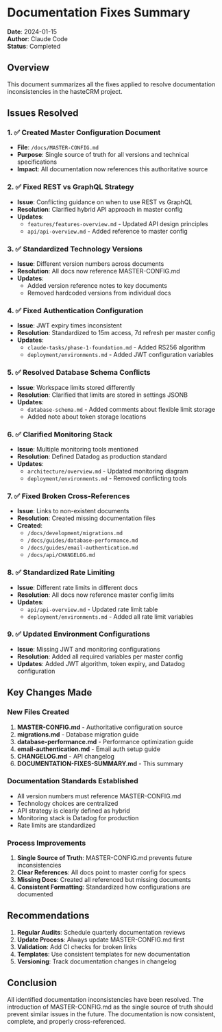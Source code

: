 # Documentation Fixes Summary

**Date**: 2024-01-15  
**Author**: Claude Code  
**Status**: Completed

## Overview

This document summarizes all the fixes applied to resolve documentation inconsistencies in the hasteCRM project.

## Issues Resolved

### 1. ✅ Created Master Configuration Document
- **File**: `/docs/MASTER-CONFIG.md`
- **Purpose**: Single source of truth for all versions and technical specifications
- **Impact**: All documentation now references this authoritative source

### 2. ✅ Fixed REST vs GraphQL Strategy
- **Issue**: Conflicting guidance on when to use REST vs GraphQL
- **Resolution**: Clarified hybrid API approach in master config
- **Updates**: 
  - `features/features-overview.md` - Updated API design principles
  - `api/api-overview.md` - Added reference to master config

### 3. ✅ Standardized Technology Versions
- **Issue**: Different version numbers across documents
- **Resolution**: All docs now reference MASTER-CONFIG.md
- **Updates**:
  - Added version reference notes to key documents
  - Removed hardcoded versions from individual docs

### 4. ✅ Fixed Authentication Configuration
- **Issue**: JWT expiry times inconsistent
- **Resolution**: Standardized to 15m access, 7d refresh per master config
- **Updates**:
  - `claude-tasks/phase-1-foundation.md` - Added RS256 algorithm
  - `deployment/environments.md` - Added JWT configuration variables

### 5. ✅ Resolved Database Schema Conflicts
- **Issue**: Workspace limits stored differently
- **Resolution**: Clarified that limits are stored in settings JSONB
- **Updates**:
  - `database-schema.md` - Added comments about flexible limit storage
  - Added note about token storage locations

### 6. ✅ Clarified Monitoring Stack
- **Issue**: Multiple monitoring tools mentioned
- **Resolution**: Defined Datadog as production standard
- **Updates**:
  - `architecture/overview.md` - Updated monitoring diagram
  - `deployment/environments.md` - Removed conflicting tools

### 7. ✅ Fixed Broken Cross-References
- **Issue**: Links to non-existent documents
- **Resolution**: Created missing documentation files
- **Created**:
  - `/docs/development/migrations.md`
  - `/docs/guides/database-performance.md`
  - `/docs/guides/email-authentication.md`
  - `/docs/api/CHANGELOG.md`

### 8. ✅ Standardized Rate Limiting
- **Issue**: Different rate limits in different docs
- **Resolution**: All docs now reference master config limits
- **Updates**:
  - `api/api-overview.md` - Updated rate limit table
  - `deployment/environments.md` - Added all rate limit variables

### 9. ✅ Updated Environment Configurations
- **Issue**: Missing JWT and monitoring configurations
- **Resolution**: Added all required variables per master config
- **Updates**: Added JWT algorithm, token expiry, and Datadog configuration

## Key Changes Made

### New Files Created
1. **MASTER-CONFIG.md** - Authoritative configuration source
2. **migrations.md** - Database migration guide
3. **database-performance.md** - Performance optimization guide
4. **email-authentication.md** - Email auth setup guide
5. **CHANGELOG.md** - API changelog
6. **DOCUMENTATION-FIXES-SUMMARY.md** - This summary

### Documentation Standards Established
- All version numbers must reference MASTER-CONFIG.md
- Technology choices are centralized
- API strategy is clearly defined as hybrid
- Monitoring stack is Datadog for production
- Rate limits are standardized

### Process Improvements
1. **Single Source of Truth**: MASTER-CONFIG.md prevents future inconsistencies
2. **Clear References**: All docs point to master config for specs
3. **Missing Docs**: Created all referenced but missing documents
4. **Consistent Formatting**: Standardized how configurations are documented

## Recommendations

1. **Regular Audits**: Schedule quarterly documentation reviews
2. **Update Process**: Always update MASTER-CONFIG.md first
3. **Validation**: Add CI checks for broken links
4. **Templates**: Use consistent templates for new documentation
5. **Versioning**: Track documentation changes in changelog

## Conclusion

All identified documentation inconsistencies have been resolved. The introduction of MASTER-CONFIG.md as the single source of truth should prevent similar issues in the future. The documentation is now consistent, complete, and properly cross-referenced.